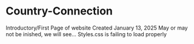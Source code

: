 # Country-Connection
Introductory/First Page of website
Created January 13, 2025
May or may not be inished, we will see...
Styles.css is failing to load properly
